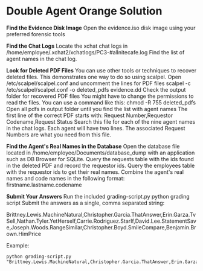 # Double Agent Orange Solution

**Find the Evidence Disk Image**
Open the evidence.iso disk image using your preferred forensic tools

**Find the Chat Logs**
Locate the xchat chat logs in /home/employee/.xchat2/xchatlogs/PC3-#allnitecafe.log
Find the list of agent names in the chat log.

**Look for Deleted PDF Files**
You can use other tools or techniques to recover deleted files. This demonstrates one way to do so using scalpel.
Open /etc/scalpel/scalpel.conf and uncomment the lines for PDF files
scalpel -c /etc/scalpel/scalpel.conf -o deleted_pdfs evidence.dd
Check the output folder for recovered PDF files
You might have to change the permissions to read the files. You can use a command like this: chmod -R 755 deleted_pdfs
Open all pdfs in output folder until you find the list with agent names
The first line of the correct PDF starts with:
Request Number,Requestor Codename,Request Status
Search this file for each of the nine agent names in the chat logs. Each agent will have two lines. The associated Request Numbers are what you need from this file.

**Find the Agent's Real Names in the Database**
Open the database file located in /home/employee/Documents/database_dump with an application such as DB Browser for SQLite.
Query the requests table with the ids found in the deleted PDF and record the requestor ids.
Query the employees table with the requestor ids to get their real names.
Combine the agent's real names and code names in the following format:
firstname.lastname.codename

**Submit Your Answers**
Run the included grading-script.py python grading script
Submit the answers as a single, comma separated string:

Brittney.Lewis.MachineNatural,Christopher.Garcia.ThatAnswer,Erin.Garza.TvSell,Nathan.Tyler.YetHerself,Carrie.Rodriguez.StarIf,David.Lee.StatementSave,Joseph.Woods.RangeSimilar,Christopher.Boyd.SmileCompare,Benjamin.Brown.HimPrice

Example:  
```
python grading-script.py "Brittney.Lewis.MachineNatural,Christopher.Garcia.ThatAnswer,Erin.Garza.TvSell,Nathan.Tyler.YetHerself,Carrie.Rodriguez.StarIf,David.Lee.StatementSave,Joseph.Woods.RangeSimilar,Christopher.Boyd.SmileCompare,Benjamin.Brown.HimPrice"
```  